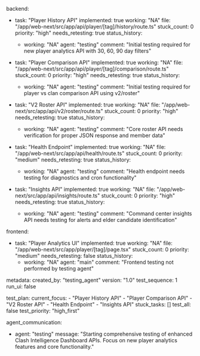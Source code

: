 backend:
  - task: "Player History API"
    implemented: true
    working: "NA"
    file: "/app/web-next/src/app/api/player/[tag]/history/route.ts"
    stuck_count: 0
    priority: "high"
    needs_retesting: true
    status_history:
      - working: "NA"
        agent: "testing"
        comment: "Initial testing required for new player analytics API with 30, 60, 90 day filters"

  - task: "Player Comparison API"
    implemented: true
    working: "NA"
    file: "/app/web-next/src/app/api/player/[tag]/comparison/route.ts"
    stuck_count: 0
    priority: "high"
    needs_retesting: true
    status_history:
      - working: "NA"
        agent: "testing"
        comment: "Initial testing required for player vs clan comparison API using v2/roster"

  - task: "V2 Roster API"
    implemented: true
    working: "NA"
    file: "/app/web-next/src/app/api/v2/roster/route.ts"
    stuck_count: 0
    priority: "high"
    needs_retesting: true
    status_history:
      - working: "NA"
        agent: "testing"
        comment: "Core roster API needs verification for proper JSON response and member data"

  - task: "Health Endpoint"
    implemented: true
    working: "NA"
    file: "/app/web-next/src/app/api/health/route.ts"
    stuck_count: 0
    priority: "medium"
    needs_retesting: true
    status_history:
      - working: "NA"
        agent: "testing"
        comment: "Health endpoint needs testing for diagnostics and cron functionality"

  - task: "Insights API"
    implemented: true
    working: "NA"
    file: "/app/web-next/src/app/api/insights/route.ts"
    stuck_count: 0
    priority: "high"
    needs_retesting: true
    status_history:
      - working: "NA"
        agent: "testing"
        comment: "Command center insights API needs testing for alerts and elder candidate identification"

frontend:
  - task: "Player Analytics UI"
    implemented: true
    working: "NA"
    file: "/app/web-next/src/app/player/[tag]/page.tsx"
    stuck_count: 0
    priority: "medium"
    needs_retesting: false
    status_history:
      - working: "NA"
        agent: "main"
        comment: "Frontend testing not performed by testing agent"

metadata:
  created_by: "testing_agent"
  version: "1.0"
  test_sequence: 1
  run_ui: false

test_plan:
  current_focus:
    - "Player History API"
    - "Player Comparison API"
    - "V2 Roster API"
    - "Health Endpoint"
    - "Insights API"
  stuck_tasks: []
  test_all: false
  test_priority: "high_first"

agent_communication:
  - agent: "testing"
    message: "Starting comprehensive testing of enhanced Clash Intelligence Dashboard APIs. Focus on new player analytics features and core functionality."